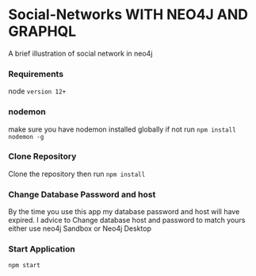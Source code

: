 # Social-Networks WITH NEO4J AND GRAPHQL
A brief illustration of social network in neo4j

### Requirements

node ```version 12+```

### nodemon
make sure you have nodemon installed globally if not run ```npm install nodemon -g ```

### Clone Repository
Clone the repository then run ```npm install ```

### Change Database Password and host

By the time you use this app my database password and host will have expired. I advice to Change database host and password to match yours either use neo4j Sandbox or Neo4j Desktop 

### Start Application

```npm start```
